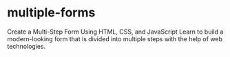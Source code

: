# multiple-forms
Create a Multi-Step Form Using HTML, CSS, and JavaScript Learn to build a modern-looking form that is divided into multiple steps with the help of web technologies.
